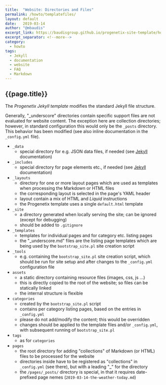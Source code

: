 ```yaml
---
title:  "Website: Directories and Files"
permalink: /howto/templatefiles/
layout: default
date:   2019-03-14
author: "@mbaudis"
excerpt_link: https://baudisgroup.github.io/progenetix-site-template/howto/templatefiles/
excerpt_separator: <!--more-->
category:
  - howto
tags:
  - Jekyll
  - documentation
  - website
  - FAQ
  - Markdown
---
```


## {{page.title}}

The _Progenetix Jekyll template_ modifies the standard Jekyll file structure.

<!--more-->

<!--
This page is updated at the "excerpt_link" location linked in the header.
-->

Generally, "_underscore" directories contain specific support files are not evaluated for website content. The exception here are collection directories; however, in standard configuration this would only be the `_posts` directory. This behavior has been modified (see also inline documentation in the `_config.yml` file).

* `_data`
    - special directory for e.g. JSON data files, if needed (see [Jekyll](https://jekyllrb.com) documentation)
* `_includes`
    - special directory for page elements etc., if needed (see [Jekyll](https://jekyllrb.com) documentation)
* `_layouts`
    - directory for one or more layout pages which are used as templates when processing the Markdown or HTML files
    - the corresponding layout is selected in the page's YAML header
    - layout contain a mix of HTML and _Liquid_ instructions
    - the Progenetix template uses a single `default.html` template
* `_site`
    - a directory generated when locally serving the site; can be ignored (except for debugging)
    - should be added to  `.gitignore`
* `_templates`
    - templates for individual pages and for category etc. listing pages
    - the "_underscore.md" files are the listing page templates which are being used by the `bootstrap_site.pl` site creation script
* `_tools`
    - e.g. containing the `bootstrap_site.pl` site creation script, which should be run for site setup and after changes to the `_config.yml` configuration file
* `assets`
    - a static directory containing resource files (images, css, js ...)
    - this is directly copied to the root of the website; so files can be statically linked
    - the internal structure is flexible
* `categories`
    - created by the `bootstrap_site.pl` script
    - contains per category listing pages, based on the entries in `_config.yml`
    - please do not add/modify the content; this would be overridden
    - changes should be applied to the template files and/or `_config.yml`, with subsequent running of `bootstrap_site.pl`
* `tags`
    - as for `categories`
* `pages`
    - the root directory for adding "collections" of Markdown (or HTML) files to be processed for the website
    - directories inside have to be registered as "collections" in `_config.yml` (see there), but with a leading "_" for the directory
    - the `/pages/_posts/` directory is special, in that it requires date-prefixed page nemes (`2019-03-14-the-weather-today.md`)